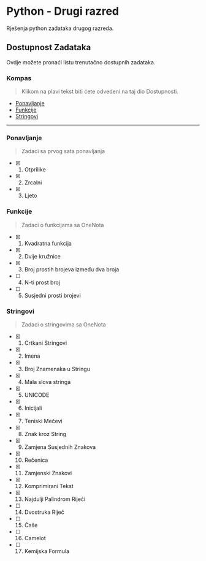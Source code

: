 # Python - Drugi razred
Rješenja python zadataka drugog razreda. 

## Dostupnost Zadataka
Ovdje možete pronaći listu trenutačno dostupnih zadataka.

### Kompas
> Klikom na plavi tekst biti ćete odvedeni na taj dio Dostupnosti.
* [Ponavljanje](https://github.com/V-gimnazija-b/python-drugi-razred#ponavljanje)
* [Funkcije](https://github.com/V-gimnazija-b/python-drugi-razred#funkcije)
* [Stringovi](https://github.com/V-gimnazija-b/python-drugi-razred#stringovi)

***

### Ponavljanje
> Zadaci sa prvog sata ponavljanja

- [X] 1. Otprilike
- [X] 2. Zrcalni
- [X] 3. Ljeto

### Funkcije
> Zadaci o funkcijama sa OneNota

- [X] 1. Kvadratna funkcija
- [X] 2. Dvije kružnice
- [X] 3. Broj prostih brojeva između dva broja
- [ ] 4. N-ti prost broj
- [ ] 5. Susjedni prosti brojevi

### Stringovi
> Zadaci o stringovima sa OneNota

- [X] 1. Crtkani Stringovi
- [X] 2. Imena
- [X] 3. Broj Znamenaka u Stringu
- [X] 4. Mala slova stringa
- [X] 5. UNICODE
- [X] 6. Inicijali
- [X] 7. Teniski Mečevi
- [X] 8. Znak kroz String
- [X] 9. Zamjena Susjednih Znakova
- [X] 10. Rečenica
- [X] 11. Zamjenski Znakovi
- [X] 12. Komprimirani Tekst
- [X] 13. Najdulji Palindrom Riječi
- [ ] 14. Dvostruka Riječ
- [ ] 15. Čaše
- [ ] 16. Camelot
- [ ] 17. Kemijska Formula
